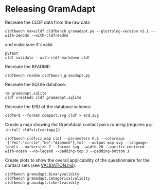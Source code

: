 # Releasing GramAdapt

Recreate the CLDF data from the raw data
```shell
cldfbench makecldf cldfbench_gramadapt.py --glottolog-version v5.1 --with-zenodo --with-cldfreadme
```
and make sure it's valid
```shell
pytest
cldf validate --with-cldf-markdown cldf
```

Recreate the README:
```shell
cldfbench readme cldfbench_gramadapt.py
```

Recreate the SQLite database:
```shell
rm gramadapt.sqlite
cldf createdb cldf gramadapt.sqlite
```

Recreate the ERD of the database schema:
```shell
cldferd --format compact.svg cldf > erd.svg
```

Create a map showing the GramAdapt contact pairs running (requires `pip install cldfviz[cartopy]`):
```shell
cldfbench cldfviz.map cldf --parameters F,S --colormaps '{"Yes":"circle","No":"diamond"},tol' --output map.svg --language-labels --markersize 7 --format svg --width 20 --pacific-centered --with-ocean --no-legend --padding-top 3 --padding-bottom 3
```

Create plots to show the overall applicability of the questionnaire for the contact sets (see [VALIDATION.md](VALIDATION.md)).
```shell
cldfbench gramadapt.binaryvalidity
cldfbench gramadapt.categoricalvalidity
cldfbench gramadapt.likertvalidity
```
